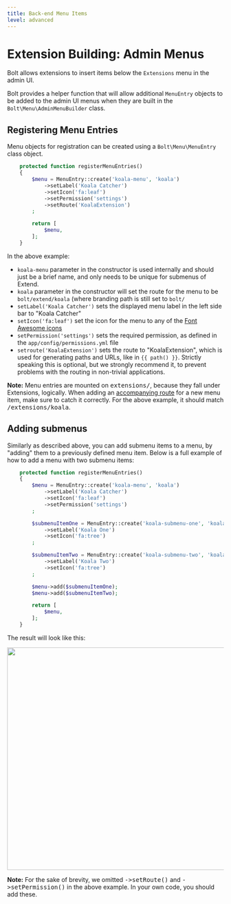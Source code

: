 ```yaml
---
title: Back-end Menu Items
level: advanced
---
```

Extension Building: Admin Menus
===============================

Bolt allows extensions to insert items below the `Extensions` menu in the admin
UI.

Bolt provides a helper function that will allow additional `MenuEntry` objects
to be added to the admin UI menus when they are built in the
`Bolt\Menu\AdminMenuBuilder` class.

Registering Menu Entries
------------------------

Menu objects for registration can be created using a `Bolt\Menu\MenuEntry`
class object.


```php
    protected function registerMenuEntries()
    {
        $menu = MenuEntry::create('koala-menu', 'koala')
            ->setLabel('Koala Catcher')
            ->setIcon('fa:leaf')
            ->setPermission('settings')
            ->setRoute('KoalaExtension')
        ;

        return [
            $menu,
        ];
    }
```

In the above example:

  * `koala-menu` parameter in the constructor is used internally and should
    just be a brief name, and only needs to be unique for submenus of Extend.
  * `koala` parameter in the constructor will set the route for the menu to be
    `bolt/extend/koala` (where branding path is still set to `bolt/`
  * `setLabel('Koala Catcher')` sets the displayed menu label in the left side
    bar to "Koala Catcher"
  * `setIcon('fa:leaf')` set the icon for the menu to any of the
    [Font Awesome icons](https://fortawesome.github.io/Font-Awesome/cheatsheet/)
  * `setPermission('settings')` sets the required permission, as defined in the
    `app/config/permissions.yml` file
  * `setroute('KoalaExtension')` sets the route to "KoalaExtension", which is
    used for generating paths and URLs, like in `{{ path() }}`. Strictly
    speaking this is optional, but we strongly recommend it, to prevent problems
    with the routing in non-trivial applications.

<p class="note"> <strong>Note:</strong> Menu entries are mounted on
<tt>extensions/</tt>, because they fall under Extensions, logically. When
adding an <a href='controllers-routes'>accompanying route</a> for a new menu
item, make sure to catch it correctly. For the above example, it should match
<tt>/extensions/koala</tt>. </p>

Adding submenus
---------------

Similarly as described above, you can add submenu items to a menu, by "adding"
them to a previously defined menu item. Below is a full example of how to add a
menu with two submenu items:

```php
    protected function registerMenuEntries()
    {
        $menu = MenuEntry::create('koala-menu', 'koala')
            ->setLabel('Koala Catcher')
            ->setIcon('fa:leaf')
            ->setPermission('settings')
        ;

        $submenuItemOne = MenuEntry::create('koala-submenu-one', 'koala-tree')
            ->setLabel('Koala One')
            ->setIcon('fa:tree')
        ;

        $submenuItemTwo = MenuEntry::create('koala-submenu-two', 'koala-food')
            ->setLabel('Koala Two')
            ->setIcon('fa:tree')
        ;

        $menu->add($submenuItemOne);
        $menu->add($submenuItemTwo);

        return [
            $menu,
        ];
    }
```

The result will look like this:

<img src="/files/extensions-menu.png" width="517">

<p class="note"> <strong>Note:</strong> For the sake of brevity, we omitted
<tt>->setRoute()</tt> and <tt>->setPermission()</tt> in the above example. In
your own code, you should add these.</p>